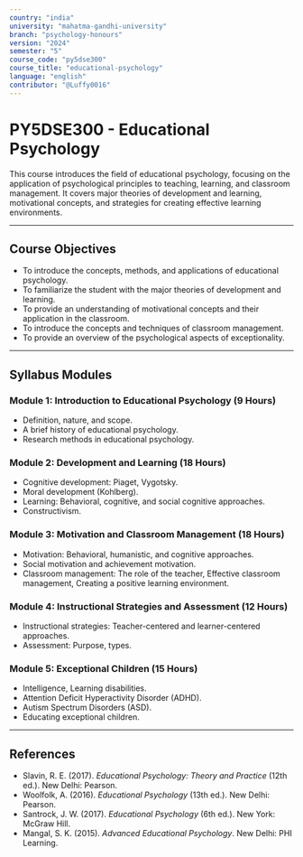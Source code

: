 ```yaml
---
country: "india"
university: "mahatma-gandhi-university"
branch: "psychology-honours"
version: "2024"
semester: "5"
course_code: "py5dse300"
course_title: "educational-psychology"
language: "english"
contributor: "@Luffy0016"
---
```

# PY5DSE300 - Educational Psychology

This course introduces the field of educational psychology, focusing on the application of psychological principles to teaching, learning, and classroom management. It covers major theories of development and learning, motivational concepts, and strategies for creating effective learning environments.

---
## Course Objectives

* To introduce the concepts, methods, and applications of educational psychology.
* To familiarize the student with the major theories of development and learning.
* To provide an understanding of motivational concepts and their application in the classroom.
* To introduce the concepts and techniques of classroom management.
* To provide an overview of the psychological aspects of exceptionality.

---
## Syllabus Modules

### Module 1: Introduction to Educational Psychology (9 Hours)
* Definition, nature, and scope.
* A brief history of educational psychology.
* Research methods in educational psychology.

### Module 2: Development and Learning (18 Hours)
* Cognitive development: Piaget, Vygotsky.
* Moral development (Kohlberg).
* Learning: Behavioral, cognitive, and social cognitive approaches.
* Constructivism.

### Module 3: Motivation and Classroom Management (18 Hours)
* Motivation: Behavioral, humanistic, and cognitive approaches.
* Social motivation and achievement motivation.
* Classroom management: The role of the teacher, Effective classroom management, Creating a positive learning environment.

### Module 4: Instructional Strategies and Assessment (12 Hours)
* Instructional strategies: Teacher-centered and learner-centered approaches.
* Assessment: Purpose, types.

### Module 5: Exceptional Children (15 Hours)
* Intelligence, Learning disabilities.
* Attention Deficit Hyperactivity Disorder (ADHD).
* Autism Spectrum Disorders (ASD).
* Educating exceptional children.

---
## References
* Slavin, R. E. (2017). *Educational Psychology: Theory and Practice* (12th ed.). New Delhi: Pearson.
* Woolfolk, A. (2016). *Educational Psychology* (13th ed.). New Delhi: Pearson.
* Santrock, J. W. (2017). *Educational Psychology* (6th ed.). New York: McGraw Hill.
* Mangal, S. K. (2015). *Advanced Educational Psychology*. New Delhi: PHI Learning.